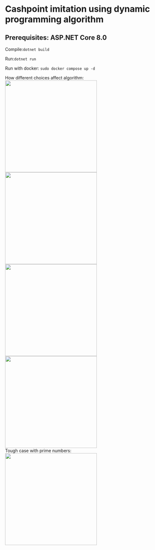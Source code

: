 <h1>Cashpoint imitation using dynamic programming algorithm</h1>
<h2>Prerequisites: ASP.NET Core 8.0</h2>
<p>Compile:<code>dotnet build</code></p>
<p>Run:<code>dotnet run</code></p>
<p>Run with docker: <code>sudo docker compose up -d</code></p>
<p>
  How different choices affect algorithm: <br>
  <img src="https://github.com/SynI20N/Cashpoint/blob/main/img/1.png" height="300" width="300"> <br>
  <img src="https://github.com/SynI20N/Cashpoint/blob/main/img/2.png" height="300" width="300"> <br>
  <img src="https://github.com/SynI20N/Cashpoint/blob/main/img/3.png" height="300" width="300"> <br>
  <img src="https://github.com/SynI20N/Cashpoint/blob/main/img/4.png" height="300" width="300"> <br>
  Tough case with prime numbers: <br>
  <img src="https://github.com/SynI20N/Cashpoint/blob/main/img/5.png" height="300" width="300">
</p>
